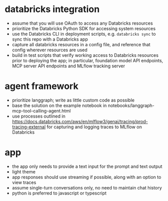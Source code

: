 # databricks integration
- assume that you will use OAuth to access any Databricks resources
- prioritize the Databricks Python SDK for accessing system resources
- use the Databricks CLI in deployment scripts, e.g. `databricks sync` to sync this repo with a Databricks app
- capture all databricks resources in a config file, and reference that config wherever resources are used
- build in test scripts that verify working access to Databricks resources prior to deploying the app; in particular, foundation model API endpoints, MCP server API endpoints and MLflow tracking server

# agent framework
- prioritize langgraph; write as little custom code as possible
- base the solution on the example notebook in notebooks/langgraph-mcp-tool-calling-agent.html
- use processes outlined in https://docs.databricks.com/aws/en/mlflow3/genai/tracing/prod-tracing-external for capturing and logging traces to MLflow on Databricks

# app
- the app only needs to provide a text input for the prompt and text output
- light theme
- app responses should use streaming if possible, along with an option to view traces
- assume single-turn conversations only, no need to maintain chat history
- python is preferred to javascript or typescript